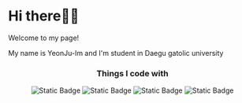 <h1>Hi there👋👋 </h1>
<p>Welcome to my page!</p>

<p>My name is YeonJu-Im and I'm student in Daegu gatolic university</p>

<h3 align="center">Things I code with</h3>
<p align="center">
<img alt="Static Badge" src="https://img.shields.io/badge/HTML5-E34F26?style=flat-square&logo=HTML5&logoColor=white">
<img alt="Static Badge" src="https://img.shields.io/badge/JavaScript-F7DF1E?style=flat-square&logo=JavaScript&logoColor=black">
<img alt="Static Badge" src="https://img.shields.io/badge/Python-3776AB?style=flat-square&logo=Python&logoColor=white">
<img alt="Static Badge" src="https://img.shields.io/badge/MySQL-4479A1?style=flat-square&logo=MySQL&logoColor=white">
</p>

<!--✨ _special_ ✨

<h3></h3>

Here are some ideas to get you started:

- 🔭 I’m currently working on Daegu gatolic university
- 🌱 I’m currently learning 
- 👯 I’m looking to collaborate on ...
- 🤔 I’m looking for help with ...
- 💬 Ask me about ...
- 📫 How to reach me: ...
- 😄 Pronouns: ...
- ⚡ Fun fact: ...

